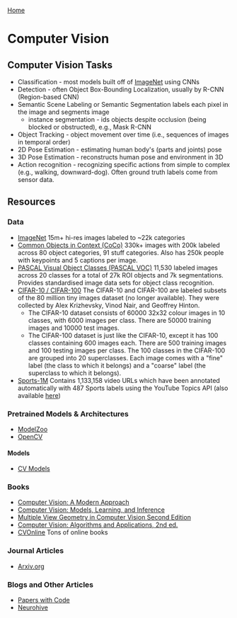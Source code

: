 [Home](index.md)

# Computer Vision

## Computer Vision Tasks
* Classification - most models built off of [ImageNet](http://www.image-net.org/) using CNNs
* Detection - often Object Box-Bounding Localization, usually by R-CNN (Region-based CNN)
* Semantic Scene Labeling or Semantic Segmentation labels each pixel in the image and segments image
	* instance segmentation - ids objects despite occlusion (being blocked or obstructed), e.g., Mask R-CNN
* Object Tracking - object movement over time (i.e., sequences of images in temporal order)
* 2D Pose Estimation - estimating human body's (parts and joints) pose
* 3D Pose Estimation - reconstructs human pose and environment in 3D
* Action recognition - recognizing specific actions from simple to complex (e.g., walking, downward-dog). Often ground truth labels come from sensor data.

## Resources
### Data
* [ImageNet](http://www.image-net.org/) 15m+ hi-res images labeled to ~22k categories
* [Common Objects in Context (CoCo)](https://cocodataset.org/#home) 330k+ images with 200k labeled across 80 object categories, 91 stuff categories. Also has 250k people with keypoints and 5 captions per image.
* [PASCAL Visual Object Classes (PASCAL VOC)](http://host.robots.ox.ac.uk/pascal/VOC/index.html) 11,530 labeled images across 20 classes for a total of 27k ROI objects and 7k segmentations. Provides standardised image data sets for object class recognition. 
* [CIFAR-10 / CIFAR-100](https://www.cs.toronto.edu/~kriz/cifar.html)
The CIFAR-10 and CIFAR-100 are labeled subsets of the 80 million tiny images dataset (no longer available). They were collected by Alex Krizhevsky, Vinod Nair, and Geoffrey Hinton.
	* The CIFAR-10 dataset consists of 60000 32x32 colour images in 10 classes, with 6000 images per class. There are 50000 training images and 10000 test images.
	* The CIFAR-100 dataset is just like the CIFAR-10, except it has 100 classes containing 600 images each. There are 500 training images and 100 testing images per class. The 100 classes in the CIFAR-100 are grouped into 20 superclasses. Each image comes with a "fine" label (the class to which it belongs) and a "coarse" label (the superclass to which it belongs).
* [Sports-1M](https://cs.stanford.edu/people/karpathy/deepvideo/) Contains 1,133,158 video URLs which have been annotated automatically with 487 Sports labels using the YouTube Topics API (also available [here](https://github.com/gtoderici/sports-1m-dataset/))

### Pretrained Models & Architectures
* [ModelZoo](https://modelzoo.co/)
* [OpenCV](https://docs.opencv.org/)

#### Models
* [CV Models](CV_models.md)

### Books
* [Computer Vision: A Modern Approach](http://luthuli.cs.uiuc.edu/~daf/CV2E-site/cv2eindex.html)
* [Computer Vision:  Models, Learning, and Inference](http://www.computervisionmodels.com/)
* [Multiple View Geometry in Computer Vision
Second Edition](https://www.robots.ox.ac.uk/~vgg/hzbook/)
* [Computer Vision: Algorithms and Applications, 2nd ed.](http://szeliski.org/Book/)
* [CVOnline](http://homepages.inf.ed.ac.uk/rbf/CVonline/books.htm#online) Tons of online books

### Journal Articles
* [Arxiv.org](https://arxiv.org/)

### Blogs and Other Articles
* [Papers with Code](https://paperswithcode.com/)
* [Neurohive](https://neurohive.io/en/)
